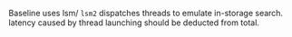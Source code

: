 Baseline uses lsm/
`lsm2` dispatches threads to emulate in-storage search.
latency caused by thread launching should be deducted from total.
